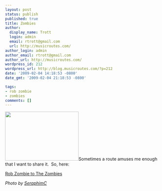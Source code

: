 ```yaml
---
layout: post
status: publish
published: true
title: Zombies
author:
  display_name: Trott
  login: admin
  email: rtrott@gmail.com
  url: http://musicroutes.com/
author_login: admin
author_email: rtrott@gmail.com
author_url: http://musicroutes.com/
wordpress_id: 212
wordpress_url: http://blog.musicroutes.com/?p=212
date: '2009-02-04 14:18:53 -0800'
date_gmt: '2009-02-04 21:18:53 -0800'

tags:
- rob zombie
- zombies
comments: []
---
```

<p><img class="alignright size-full wp-image-215" src="http://blog.musicroutes.com/wp-content/uploads/2009/02/271887562_a403d19d82_m.jpg" alt="" width="240" height="160" />Sometimes a route amuses me enough that I want to share it.  So, here:</p>
<p><a href="http://musicroutes.com/route.php?musicianName=Rob+Zombie&amp;musicianName2=The+Zombies" target="_blank">Rob Zombie to The Zombies</a></p>
<p><em>Photo by <a href="http://www.flickr.com/photos/seraphimc/" target="_blank">SeraphimC</a></em></p>
